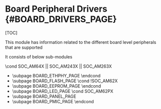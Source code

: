 # Board Peripheral Drivers {#BOARD_DRIVERS_PAGE}

[TOC]

This module has information related to the different board level peripherals that are supported

It consists of below sub-modules

\cond SOC_AM64X || SOC_AM243X || SOC_AM263X
- \subpage BOARD_ETHPHY_PAGE
\endcond
- \subpage BOARD_FLASH_PAGE
\cond !SOC_AM62X
- \subpage BOARD_EEPROM_PAGE
\endcond
- \subpage BOARD_LED_PAGE
\cond SOC_AM62PX
- \subpage BOARD_PANEL_PAGE
- \subpage BOARD_PMIC_PAGE
\endcond